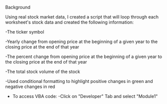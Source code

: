 Background

Using real stock market data, I created a script that will loop through each worksheet's stock data and created the following information:

-The ticker symbol

-Yearly change from opening price at the beginning of a given year to the closing price at the end of that year

-The percent change from opening price at the beginning of a given year to the closing price at the end of that year

-The total stock volume of the stock

-Used conditional formatting to highlight positive changes in green and negative changes in red

* To access VBA code:
    -Click on "Developer" Tab and select "Module1" 